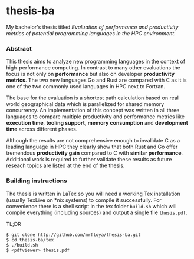# thesis-ba

My bachelor's thesis titled *Evaluation of performance and productivity metrics of potential programming languages in the HPC environment*.

### Abstract

This thesis aims to analyze new programming languages in the context of high-performance computing. In contrast to many other evaluations the focus is not only on **performance** but also on developer **productivity metrics**. The two new languages Go and Rust are compared with C as it is one of the two commonly used languages in HPC next to Fortran.

The base for the evaluation is a shortest path calculation based on real world geographical data which is parallelized for shared memory concurrency. An implementation of this concept was written in all three languages to compare multiple productivity and performance metrics like **execution time**, **tooling support**, **memory consumption** and **development time** across different phases.

Although the results are not comprehensive enough to invalidate C as a leading language in HPC they clearly show that both Rust and Go offer tremendous **productivity gain** compared to C with **similar performance**. Additional work is required to further validate these results as future reseach topics are listed at the end of the thesis.

### Building instructions

The thesis is written in LaTex so you will need a working Tex installation (usually TexLive on *nix systems) to compile it successfully. For convenience there is a shell script in the tex folder `build.sh` which will compile everything (including sources) and output a single file `thesis.pdf`.

TL;DR

    $ git clone http://github.com/mrfloya/thesis-ba.git
    $ cd thesis-ba/tex
    $ ./build.sh
    $ <pdfviewer> thesis.pdf
